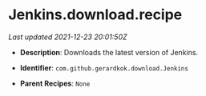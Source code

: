 # Jenkins.download.recipe

_Last updated 2021-12-23 20:01:50Z_

- **Description**: Downloads the latest version of Jenkins.

- **Identifier**: `com.github.gerardkok.download.Jenkins`

- **Parent Recipes**: `None`
